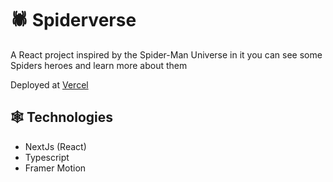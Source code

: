 # 🕷️ Spiderverse

A React project inspired by the Spider-Man Universe in it you can see some Spiders heroes
and learn more about them

Deployed at [Vercel](https://spiderverse-xi.vercel.app/)

## 🕸️ Technologies
* NextJs (React)
* Typescript
* Framer Motion

